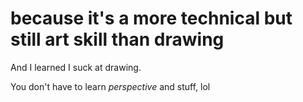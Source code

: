 # because it's a more technical but still art skill than drawing
And I learned I suck at drawing.

You don't have to learn *perspective* and stuff, lol